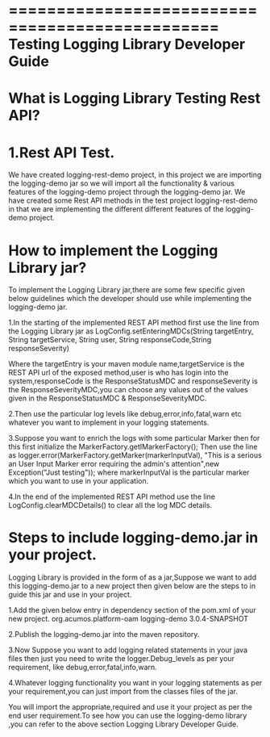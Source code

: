 ================================================
Testing Logging Library Developer Guide
================================================
What is Logging Library Testing Rest API?
================================================
1.Rest API Test.
=============================
We have created logging-rest-demo project, in this project we are importing the logging-demo jar so we will import all the
functionality & various features of the logging-demo project through the logging-demo jar.
We have created some Rest API methods in the test project logging-rest-demo in that we are implementing the different different
features of the logging-demo project.

How to implement the Logging Library jar?
========================================= 

To implement the Logging Library jar,there are some few specific given below guidelines which the developer should use while
implementing the logging-demo jar.

1.In the starting of the implemented REST API method first use the line from the Logging Library jar as 
 LogConfig.setEnteringMDCs(String targetEntry, String targetService, String user, String responseCode,String responseSeverity)

Where the targetEntry is your maven module name,targetService is the REST API url of the exposed method,user is who has login
into the system,responseCode is the ResponseStatusMDC and responseSeverity is the ResponseSeverityMDC,you can choose any values
out of the values given in the ResponseStatusMDC & ResponseSeverityMDC.

2.Then use the particular log levels like debug,error,info,fatal,warn etc whatever you want to implement in your logging statements.

3.Suppose you want to enrich the logs with some particular Marker then for this first initialize the MarkerFactory.getIMarkerFactory();
Then use the line as logger.error(MarkerFactory.getMarker(markerInputVal), "This is a serious an User Input Marker error requiring the admin's attention",new Exception("Just testing")); 
where markerInputVal is the particular marker which you want to use in your application.

4.In the end of the implemented REST API method use the line LogConfig.clearMDCDetails() to clear all the log MDC details.

Steps to include logging-demo.jar in your project.
==================================================

Logging Library is provided in the form of as a jar,Suppose we want to add this logging-demo.jar to a new project then given
below are the steps to in guide this jar and use in your project.

1.Add the given below entry in dependency section of the pom.xml of your new project.
		<dependency>
			<groupId>org.acumos.platform-oam</groupId>
			<artifactId>logging-demo</artifactId>
			<version>3.0.4-SNAPSHOT</version>
		</dependency>
		
2.Publish the logging-demo.jar into the maven repository.
		
3.Now Suppose you want to add logging related statements in your java files then just you need to write the logger.Debug_levels
as per your requirement, like debug,error,fatal,info,warn.

4.Whatever logging functionality you want in your logging statements as per your requirement,you can just import from the 
classes files of the jar.


You will import the appropriate,required  and use it your project as per the end user requirement.To see how you can use the
logging-demo library ,you can refer to the above section Logging Library Developer Guide.







